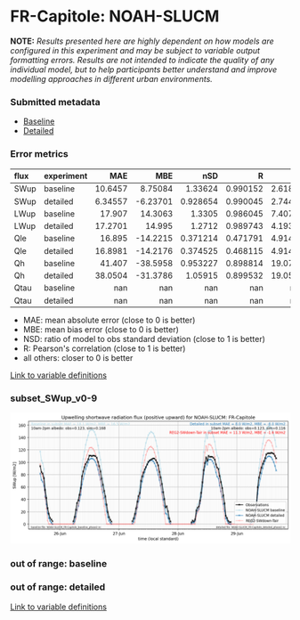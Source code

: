 # FR-Capitole: NOAH-SLUCM

**NOTE:** *Results presented here are highly dependent on how models are configured in this experiment and may be subject to variable output formatting errors. Results are not intended to indicate the quality of any individual model, but to help participants better understand and improve modelling approaches in different urban environments.*

### Submitted metadata

- [Baseline](NOAH-SLUCM_FR-Capitole_baseline_attrs.md)
- [Detailed](NOAH-SLUCM_FR-Capitole_detailed_attrs.md)

### Error metrics

| flux   | experiment   |       MAE |       MBE |        nSD |          R |       5th |      95th |      RMSE |      cRMSE |      AMBE |       1-nSD |          1-R |   nSkewness |   nKurtosis |    Overlap |
|:-------|:-------------|----------:|----------:|-----------:|-----------:|----------:|----------:|----------:|-----------:|----------:|------------:|-------------:|------------:|------------:|-----------:|
| SWup   | baseline     |  10.6457  |   8.75084 |   1.33624  |   0.990152 |   2.61868 |  32.9765  |  15.2535  |   0.373333 |   8.75084 |   0.336244  |   0.00984771 |   0.125572  |    0.219582 |   0.169137 |
| SWup   | detailed     |   6.34557 |  -6.23701 |   0.928654 |   0.990045 |   2.74468 |   9.29643 |   8.08128 |   0.153556 |   6.23701 |   0.0713453 |   0.00995487 |   0.120265  |    0.211737 |   0.156586 |
| LWup   | baseline     |  17.907   |  14.3063  |   1.3305   |   0.986045 |   7.40762 |  53.7576  |  24.6982  |   0.382573 |  14.3063  |   0.330497  |   0.0139548  |   0.125817  |    1.09418  |   0.10855  |
| LWup   | detailed     |  17.2701  |  14.995   |   1.2712   |   0.989743 |   4.19366 |  46.0174  |  22.3777  |   0.315642 |  14.995   |   0.271202  |   0.0102574  |   0.0139564 |    0.177749 |   0.115807 |
| Qle    | baseline     |  16.895   | -14.2215  |   0.371214 |   0.471791 |   4.91462 |  35.372   |  23.1954  |   0.887428 |  14.2215  |   0.628786  |   0.528209   |   2.77199   |   22.2466   |   0.613186 |
| Qle    | detailed     |  16.8981  | -14.2176  |   0.374525 |   0.468115 |   4.91462 |  35.372   |  23.2123  |   0.88861  |  14.2176  |   0.625475  |   0.531885   |   3.21892   |   28.3486   |   0.613186 |
| Qh     | baseline     |  41.407   | -38.5958  |   0.953227 |   0.898814 |  19.0774  |  32.892   |  52.9871  |   0.441695 |  38.5958  |   0.0467736 |   0.101186   |   0.179168  |    0.226966 |   0.464334 |
| Qh     | detailed     |  38.0504  | -31.3786  |   1.05915  |   0.899532 |  19.0519  |   3.21103 |  49.4572  |   0.465103 |  31.3786  |   0.0591525 |   0.100468   |   0.172258  |    0.201591 |   0.429312 |
| Qtau   | baseline     | nan       | nan       | nan        | nan        | nan       | nan       | nan       | nan        | nan       | nan         | nan          | nan         |  nan        | nan        |
| Qtau   | detailed     | nan       | nan       | nan        | nan        | nan       | nan       | nan       | nan        | nan       | nan         | nan          | nan         |  nan        | nan        |

 - MAE: mean absolute error (close to 0 is better)
 - MBE: mean bias error (close to 0 is better)
 - NSD: ratio of model to obs standard deviation (close to 1 is better)
 - R: Pearson's correlation (close to 1 is better)
 - all others: closer to 0 is better

[Link to variable definitions](../modelattrs/variable_definitions.md)

### <a name="subset_swup_v0-9"></a>subset_SWup_v0-9
[![NOAH-SLUCM_FR-Capitole_subset_SWup_v0-9.png](NOAH-SLUCM_FR-Capitole_subset_SWup_v0-9.png)](NOAH-SLUCM_FR-Capitole_subset_SWup_v0-9.png)

### out of range: baseline


### out of range: detailed



[Link to variable definitions](../modelattrs/variable_definitions.md)

